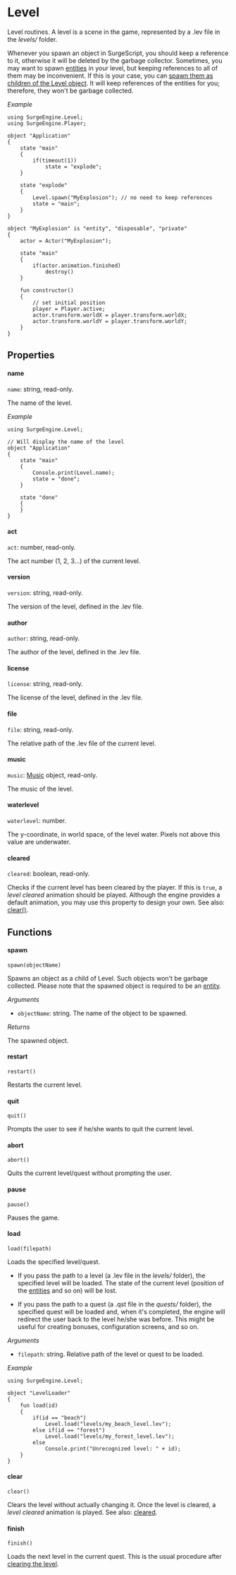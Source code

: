 Level
=====

Level routines. A level is a scene in the game, represented by a .lev file in the *levels/* folder.

Whenever you spawn an object in SurgeScript, you should keep a reference to it, otherwise it will be deleted by the garbage collector. Sometimes, you may want to spawn [entities](entity) in your level, but keeping references to all of them may be inconvenient. If this is your case, you can [spawn them as children of the Level object](#spawn). It will keep references of the entities for you; therefore, they won't be garbage collected.

*Example*
```
using SurgeEngine.Level;
using SurgeEngine.Player;

object "Application"
{
    state "main"
    {
        if(timeout(1))
            state = "explode";
    }

    state "explode"
    {
        Level.spawn("MyExplosion"); // no need to keep references
        state = "main";
    }
}

object "MyExplosion" is "entity", "disposable", "private"
{
    actor = Actor("MyExplosion");

    state "main"
    {
        if(actor.animation.finished)
            destroy()
    }

    fun constructor()
    {
        // set initial position
        player = Player.active;
        actor.transform.worldX = player.transform.worldX;
        actor.transform.worldY = player.transform.worldY;
    }
}
```

Properties
----------

#### name

`name`: string, read-only.

The name of the level.

*Example*
```
using SurgeEngine.Level;

// Will display the name of the level
object "Application"
{
    state "main"
    {
        Console.print(Level.name);
        state = "done";
    }

    state "done"
    {
    }
}
```

#### act

`act`: number, read-only.

The act number (1, 2, 3...) of the current level.

#### version

`version`: string, read-only.

The version of the level, defined in the .lev file.

#### author

`author`: string, read-only.

The author of the level, defined in the .lev file.

#### license

`license`: string, read-only.

The license of the level, defined in the .lev file.

#### file

`file`: string, read-only.

The relative path of the .lev file of the current level.

#### music

`music`: [Music](music) object, read-only.

The music of the level.

#### waterlevel

`waterlevel`: number.

The y-coordinate, in world space, of the level water. Pixels not above this value are underwater.

#### cleared

`cleared`: boolean, read-only.

Checks if the current level has been cleared by the player. If this is `true`, a *level cleared* animation should be played. Although the engine provides a default animation, you may use this property to design your own. See also: [clear()](#clear).

Functions
---------

#### spawn

`spawn(objectName)`

Spawns an object as a child of Level. Such objects won't be garbage collected. Please note that the spawned object is required to be an [entity](entity).

*Arguments*

* `objectName`: string. The name of the object to be spawned.

*Returns*

The spawned object.

#### restart

`restart()`

Restarts the current level.

#### quit

`quit()`

Prompts the user to see if he/she wants to quit the current level.

#### abort

`abort()`

Quits the current level/quest without prompting the user.

#### pause

`pause()`

Pauses the game.

#### load

`load(filepath)`

Loads the specified level/quest.

* If you pass the path to a level (a .lev file in the *levels/* folder), the specified level will be loaded. The state of the current level (position of the [entities](entity) and so on) will be lost.

* If you pass the path to a quest (a .qst file in the *quests/* folder), the specified quest will be loaded and, when it's completed, the engine will redirect the user back to the level he/she was before. This might be useful for creating bonuses, configuration screens, and so on.

*Arguments*

* `filepath`: string. Relative path of the level or quest to be loaded.

*Example*
```
using SurgeEngine.Level;

object "LevelLoader"
{
    fun load(id)
    {
        if(id == "beach")
            Level.load("levels/my_beach_level.lev");
        else if(id == "forest")
            Level.load("levels/my_forest_level.lev");
        else
            Console.print("Unrecognized level: " + id);
    }
}
```

#### clear

`clear()`

Clears the level without actually changing it. Once the level is cleared, a *level cleared* animation is played. See also: [cleared](#cleared).

#### finish

`finish()`

Loads the next level in the current quest. This is the usual procedure after [clearing the level](#clear).
